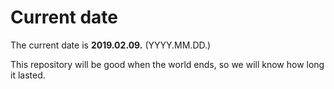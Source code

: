 # Current date

The current date is **2019.02.09.** (YYYY.MM.DD.)

This repository will be good when the world ends, so we will know how long it lasted.